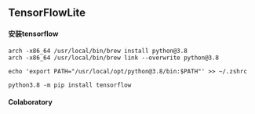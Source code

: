 ## TensorFlowLite

#### 安装tensorflow
```shell
arch -x86_64 /usr/local/bin/brew install python@3.8
arch -x86_64 /usr/local/bin/brew link --overwrite python@3.8

echo 'export PATH="/usr/local/opt/python@3.8/bin:$PATH"' >> ~/.zshrc

python3.8 -m pip install tensorflow
```

#### Colaboratory